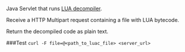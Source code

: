 Java Servlet that runs [LUA decompiler](https://github.com/HansWessels/unluac).

Receive a HTTP Multipart request containing a file with LUA bytecode.

Return the decompiled code as plain text.

###Test
`curl -F file=@<path_to_luac_file> <server_url>`
